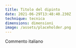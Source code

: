 ```yaml
---
title: Titolo del dipinto
date: 2021-06-29T13:48:40.230Z
technique: tecnica
dimensions: dimensioni
image: /assets/placeholder.png
---
```

Commento italiano